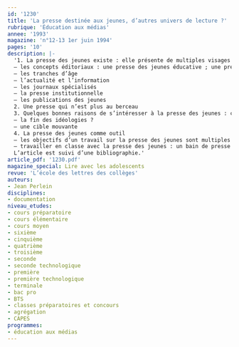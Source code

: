 ```yaml
---
id: '1230'
title: 'La presse destinée aux jeunes, d’autres univers de lecture ?'
rubrique: 'Éducation aux médias'
annee: '1993'
magazine: 'n°12-13 1er juin 1994'
pages: '10'
description: |-
  '1. La presse des jeunes existe : elle présente de multiples visages
  – les concepts éditoriaux : une presse des jeunes éducative ; une presse des jeunes à caractère ludique
  – les tranches d’âge
  – l’actualité et l’information
  – les journaux spécialisés
  – la presse institutionnelle
  – les publications des jeunes
  2. Une presse qui n’est plus au berceau
  3. Quelques bonnes raisons de s’intéresser à la presse des jeunes : comment elle part à la chasse aux lecteurs
  – la fin des idéologies ?
  – une cible mouvante
  4. La presse des jeunes comme outil
  – les objectifs d’un travail sur la presse des jeunes sont multiples
  – travailler en classe avec la presse des jeunes : un bain de presse après enquête ; l’étude d’une revue en particulier ; les comparaisons de premières de couverture de deux magazines ; l’étude d’un article sur un même thème dans différentes revues ; l’étude du rôle de l’image ; la réalisation d’une revue idéale…
  L’article est suivi d’une bibliographie.'
article_pdf: '1230.pdf'
magazine_special: Lire avec les adolescents
revue: 'L’école des lettres des collèges'
auteurs:
- Jean Perlein
disciplines:
- documentation
niveau_etudes:
- cours préparatoire
- cours élémentaire
- cours moyen
- sixième
- cinquième
- quatrième
- troisième
- seconde
- seconde technologique
- première
- première technologique
- terminale
- bac pro
- BTS
- classes préparatoires et concours
- agrégation
- CAPES
programmes:
- éducation aux médias
---
```

